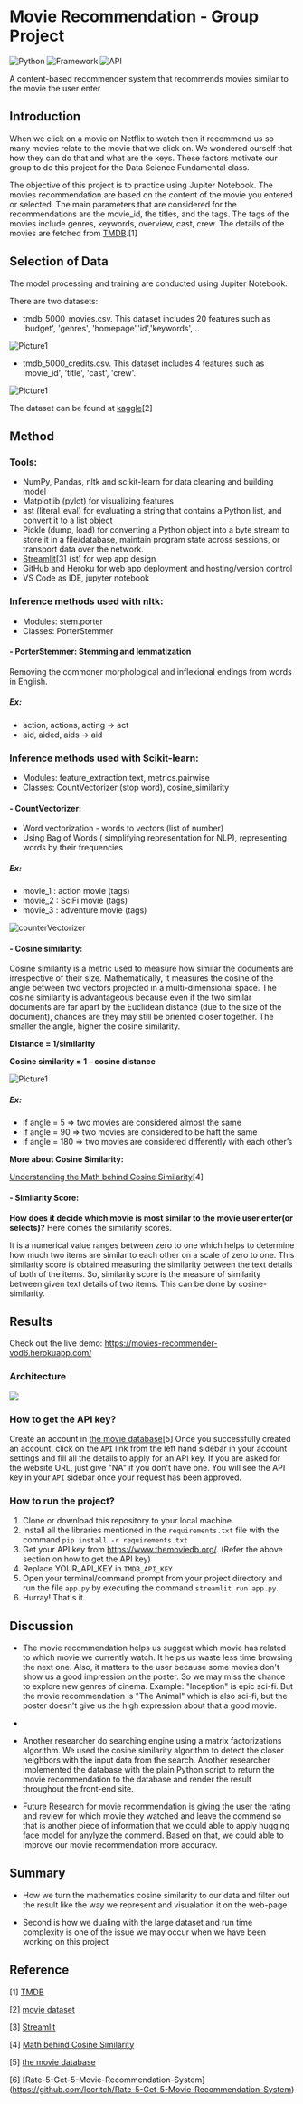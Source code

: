 # Movie Recommendation - Group Project

![Python](https://img.shields.io/badge/Python-3.8-blueviolet)
![Framework](https://img.shields.io/badge/Framework-Streamlit-red)
![API](https://img.shields.io/badge/API-TMDB-fcba03)

A content-based recommender system that recommends movies similar to the movie the user enter

## Introduction

When we click on a movie on Netflix to watch then it recommend us so many movies relate to the movie that we click on. We wondered ourself that how they can do that and what are the keys. These factors motivate our group to do this project for the Data Science Fundamental class.

The objective of this project is to practice using Jupiter Notebook. The movies recommendation are based on the content of the movie you entered or selected. The main parameters that are considered for the recommendations are the movie_id, the titles, and the tags. The tags of the movies include genres, keywords, overview, cast, crew. The details of the movies are fetched from [TMDB](https://developers.themoviedb.org/3/getting-started/introduction).[1]

## Selection of Data

The model processing and training are conducted using Jupiter Notebook.

There are two datasets:

- tmdb_5000_movies.csv. This dataset includes 20 features such as 'budget', 'genres', 'homepage','id','keywords',...

![Picture1](Data1.png)

- tmdb_5000_credits.csv. This dataset includes 4 features such as 'movie_id', 'title', 'cast', 'crew'.

![Picture1](Data2.png)

The dataset can be found at [kaggle](https://www.kaggle.com/datasets/tmdb/tmdb-movie-metadata?select=tmdb_5000_movies.csv)[2]

## Method

### Tools:

- NumPy, Pandas, nltk and scikit-learn for data cleaning and building model
- Matplotlib (pylot) for visualizing features
- ast (literal_eval) for evaluating a string that contains a Python list, and convert it to a list object
- Pickle (dump, load) for converting a Python object into a byte stream to store it in a file/database, maintain program state across sessions, or transport data over the network.
- [Streamlit](https://docs.streamlit.io/)[3] (st) for wep app design
- GitHub and Heroku for web app deployment and hosting/version control
- VS Code as IDE, jupyter notebook

### Inference methods used with nltk:

- Modules: stem.porter
- Classes: PorterStemmer

#### - PorterStemmer: Stemming and lemmatization

Removing the commoner morphological and inflexional endings from words in English.

##### **Ex:**

- action, actions, acting -> act
- aid, aided, aids -> aid

### Inference methods used with Scikit-learn:

- Modules: feature_extraction.text, metrics.pairwise
- Classes: CountVectorizer (stop word), cosine_similarity

#### - CountVectorizer:

- Word vectorization - words to vectors (list of number)
- Using Bag of Words ( simplifying representation for NLP), representing words by their frequencies

##### **Ex:**

- movie_1 : action movie (tags)
- movie_2 : SciFi movie (tags)
- movie_3 : adventure movie (tags)

![counterVectorizer](./CountVectorizer_ex.png)

#### - Cosine similarity:

Cosine similarity is a metric used to measure how similar the documents are irrespective of their size. Mathematically, it measures the cosine of the angle between two vectors projected in a multi-dimensional space. The cosine similarity is advantageous because even if the two similar documents are far apart by the Euclidean distance (due to the size of the document), chances are they may still be oriented closer together. The smaller the angle, higher the cosine similarity.

**Distance = 1/similarity**

**Cosine similarity = 1 – cosine distance**

![Picture1](https://user-images.githubusercontent.com/36665975/70401457-a7530680-1a55-11ea-9158-97d4e8515ca4.png)

##### **Ex:**

- if angle = 5 => two movies are considered almost the same
- if angle = 90 => two movies are considered to be haft the same
- if angle = 180 => two movies are considered differently with each other’s

**More about Cosine Similarity:**

[Understanding the Math behind Cosine Similarity](https://www.machinelearningplus.com/nlp/cosine-similarity/)[4]

#### - Similarity Score:

**How does it decide which movie is most similar to the movie user enter(or selects)?** Here comes the similarity scores.

It is a numerical value ranges between zero to one which helps to determine how much two items are similar to each other on a scale of zero to one. This similarity score is obtained measuring the similarity between the text details of both of the items. So, similarity score is the measure of similarity between given text details of two items. This can be done by cosine-similarity.

## Results

Check out the live demo: https://movies-recommender-vod6.herokuapp.com/

### Architecture

<img src="./Movie Recommendation System architecture.png">

### How to get the API key?

Create an account in [the movie database](https://www.themoviedb.org/.)[5] Once you successfully created an account, click on the `API` link from the left hand sidebar in your account settings and fill all the details to apply for an API key. If you are asked for the website URL, just give "NA" if you don't have one. You will see the API key in your `API` sidebar once your request has been approved.

### How to run the project?

1. Clone or download this repository to your local machine.
2. Install all the libraries mentioned in the `requirements.txt` file with the command `pip install -r requirements.txt`
3. Get your API key from https://www.themoviedb.org/. (Refer the above section on how to get the API key)
4. Replace YOUR_API_KEY in `TMDB_API_KEY`
5. Open your terminal/command prompt from your project directory and run the file `app.py` by executing the command `streamlit run app.py`.
6. Hurray! That's it.

## Discussion
- The movie recommendation helps us suggest which movie has related to which movie we currently watch. It helps us waste less time browsing the next one. Also, it matters to the user because some movies don't show us a good impression on the poster. So we may miss the chance to explore new genres of cinema. Example: "Inception" is epic sci-fi. But the movie recommendation is "The Animal" which is also sci-fi, but the poster doesn't give us the high expression about that a good movie.
- 
- Another researcher do searching engine using a matrix factorizations algorithm. We used the cosine similarity algorithm to detect the closer
neighbors with the input data from the search. Another researcher implemented the database with the plain Python script to return the 
movie recommendation to the database and render the result throughout the front-end site.

- Future Research for movie recommendation is giving the user the rating and review for which movie they watched and leave the commend so that is another piece of information that we could able to apply hugging face model for anylyze the commend. Based on that, we could able to improve our movie recommendation more accuracy.

## Summary
- How we turn the mathematics cosine similarity to our data and filter out the result like the way we represent and visualation it on the web-page

- Second is how we dualing with the large dataset and run time complexity is one of the issue we may occur when we have been working on this project 
## Reference

[1] [TMDB](https://developers.themoviedb.org/3/getting-started/introduction)

[2] [movie dataset](https://www.kaggle.com/datasets/tmdb/tmdb-movie-metadata?select=tmdb_5000_movies.csv)

[3] [Streamlit](https://docs.streamlit.io/)

[4] [Math behind Cosine Similarity](https://www.machinelearningplus.com/nlp/cosine-similarity/)

[5] [the movie database](https://www.themoviedb.org/.)

[6] [Rate-5-Get-5-Movie-Recommendation-System] (https://github.com/lecritch/Rate-5-Get-5-Movie-Recommendation-System)
